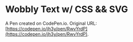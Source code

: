 # Wobbly Text w/ CSS && SVG

A Pen created on CodePen.io. Original URL: [https://codepen.io/jh3y/pen/RwvYrdP](https://codepen.io/jh3y/pen/RwvYrdP).

